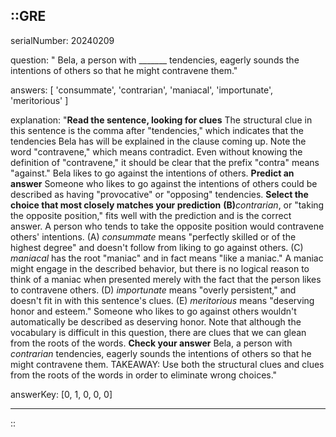 ::GRE
---

serialNumber: 20240209

question: " Bela, a person with _______ tendencies, eagerly sounds the intentions of others so that he might contravene them."

answers: [
  'consummate',
  'contrarian',
  'maniacal',
  'importunate',
  'meritorious'
]

explanation: "<strong>Read the sentence, looking for clues</strong> The structural clue in this sentence is the comma after \"tendencies,\" which indicates that the tendencies Bela has will be explained in the clause coming up. Note the word \"contravene,\" which means contradict. Even without knowing the definition of \"contravene,\" it should be clear that the prefix \"contra\" means \"against.\" Bela likes to go against the intentions of others. <strong>Predict an answer</strong> Someone who likes to go against the intentions of others could be described as having \"provocative\" or \"opposing\" tendencies. <strong>Select the choice that most closely matches your prediction</strong> <strong>(B)</strong><i>contrarian</i>, or \"taking the opposite position,\" fits well with the prediction and is the correct answer. A person who tends to take the opposite position would contravene others' intentions. (A) <i>consummate</i> means \"perfectly skilled or of the highest degree\" and doesn't follow from liking to go against others. (C) <i>maniacal</i> has the root \"maniac\" and in fact means \"like a maniac.\" A maniac might engage in the described behavior, but there is no logical reason to think of a maniac when presented merely with the fact that the person likes to contravene others. (D) <i>importunate</i> means \"overly persistent,\" and doesn't fit in with this sentence's clues. (E) <i>meritorious</i> means \"deserving honor and esteem.\" Someone who likes to go against others wouldn't automatically be described as deserving honor. Note that although the vocabulary is difficult in this question, there are clues that we can glean from the roots of the words. <strong>Check your answer</strong> Bela, a person with <i>contrarian</i> tendencies, eagerly sounds the intentions of others so that he might contravene them. TAKEAWAY: Use both the structural clues and clues from the roots of the words in order to eliminate wrong choices."

answerKey: [0, 1, 0, 0, 0]

---
::